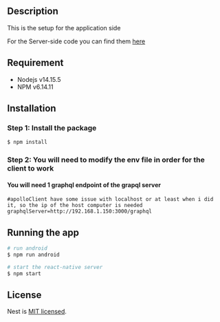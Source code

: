 ## Description

This is the setup for the application side

For the Server-side code you can find them [here](https://github.com/jyling/movie-encyclopedia-server)
## Requirement
- Nodejs v14.15.5
- NPM v6.14.11

## Installation

### Step 1: Install the package
```bash
$ npm install
```

### Step 2: You will need to modify the env file in order for the client to work
#### You will need 1 graphql endpoint of the grapql server
```env
#apolloClient have some issue with localhost or at least when i did it, so the ip of the host computer is needed
graphqlServer=http://192.168.1.150:3000/graphql
```


## Running the app

```bash
# run android
$ npm run android

# start the react-native server
$ npm start
```

## License

Nest is [MIT licensed](LICENSE).

